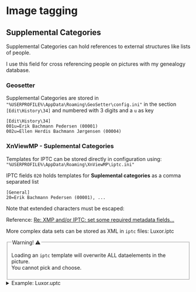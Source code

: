 # Image tagging



## Supplemental Categories

Supplemental Categories can hold references to external structures like lists of people. 

I use this field for cross referencing people on pictures with my genealogy database.

### Geosetter

Supplemental Categories are stored in
`"%USERPROFILE%\AppData\Roaming\GeoSetter\config.ini"`
in the section `[Edit\History\34]` and numbered with 3 digits and a `u` as key

```
[Edit\History\34]
001u=Erik Bachmann Pedersen (00001)
002u=Ellen Herdis Bachmann Jørgensen (00004)
```

### XnViewMP - Suplemental Categories

Templates for IPTC can be stored directly in configuration using:
`"%USERPROFILE%\AppData\Roaming\XnViewMP\iptc.ini"`

IPTC fields `020` holds templates for **Suplemental categories** as a comma separated list
```
[General]
20=Erik Bachmann Pedersen (00001), ...
```

Note that extended characters must be escaped:


Reference: [Re: XMP and/or IPTC: set some required metadata fields...](https://newsgroup.xnview.com/viewtopic.php?p=184140&sid=f6550db958fbb77eeb31df96b239b1ac#p184140)

More complex data sets can be stored as XML in `iptc` files: Luxor.iptc

<fieldset>

<legend>
Warning! &#x26A0;
</legend>

Loading an `iptc` template will overwrite ALL dataelements in the picture.
<br>
You cannot pick and choose.

</fieldset>

<details>
    <summary>Example: Luxor.uptc</summary>

```
<?xml version="1.0" encoding="UTF-8"?><!DOCTYPE iptc_template><iptc_template version="1.0">
    <tag_5/>
    <tag_7>
        <value>Favorit</value>
    </tag_7>
    <tag_15/>
    <tag_20>
        <list>
            <value>Erik Bachmann Pedersen (00001)</value>
            <value>Tove Juul Hansen (00002)</value>
        </list>
    </tag_20>
    <tag_22/>
    <tag_25>
        <list>
            <value>Egypten</value>
            <value>Luxor</value>
            <value>Morgenstemning</value>
        </list>
    </tag_25>
    <tag_26/>
    <tag_27>
        <list/>
    </tag_27>
    <tag_40/>
    <tag_55>
        <value>20230404</value>
    </tag_55>
    <tag_60>
        <value>055916</value>
    </tag_60>
    <tag_65/>
    <tag_70/>
    <tag_80>
        <value>ERIK BACHMANN</value>
    </tag_80>
    <tag_85/>
    <tag_90>
        <value>Luxor</value>
    </tag_90>
    <tag_92>
        <value>Luxor</value>
    </tag_92>
    <tag_95>
        <value>Luxor</value>
    </tag_95>
    <tag_100>
        <value>EGY</value>
    </tag_100>
    <tag_101>
        <value>Egypt</value>
    </tag_101>
    <tag_103/>
    <tag_105>
        <value>Ballonopstigning over Nilens vestbred</value>
    </tag_105>
    <tag_110>
        <value>Erik Bachmann</value>
    </tag_110>
    <tag_115/>
    <tag_116>
        <value>ERIK BACHMANN</value>
    </tag_116>
    <tag_118>
        <list/>
    </tag_118>
    <tag_120>
        <value>Morgenstemning i Luxor</value>
    </tag_120>
    <tag_122>
        <value>Erik Bachmann</value>
    </tag_122>
</iptc_template>
```

</details>

